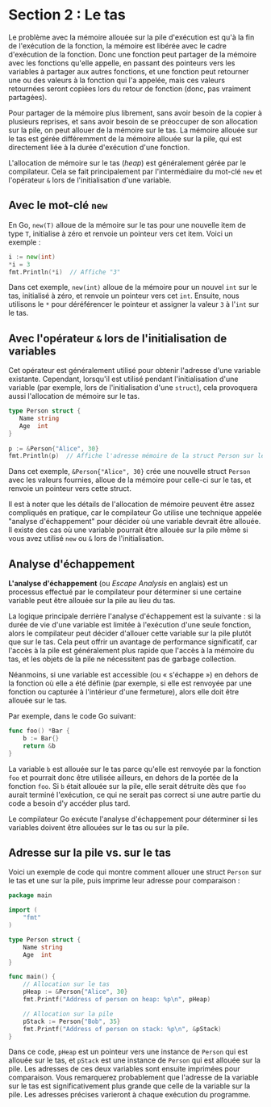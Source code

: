 # Section 2 : Le tas

Le problème avec la mémoire allouée sur la pile d'exécution est qu'à la fin de l'exécution de la fonction, la mémoire
est libérée avec le cadre d'exécution de la fonction. Donc une fonction peut partager de la mémoire avec les fonctions
qu'elle appelle, en passant des pointeurs vers les variables à partager aux autres fonctions, et une fonction peut
retourner une ou des valeurs à la fonction qui l'a appelée, mais ces valeurs retournées seront copiées lors du retour de
fonction (donc, pas vraiment partagées).

Pour partager de la mémoire plus librement, sans avoir besoin de la copier à plusieurs reprises, et sans avoir besoin de
se préoccuper de son allocation sur la pile, on peut allouer de la mémoire sur le tas. La mémoire allouée sur le tas est
gérée différemment de la mémoire allouée sur la pile, qui est directement liée à la durée d'exécution d'une fonction.

L'allocation de mémoire sur le tas (_heap_) est généralement gérée par le compilateur. Cela se fait principalement par
l'intermédiaire du mot-clé `new` et l'opérateur `&` lors de l'initialisation d'une variable.

## Avec le mot-clé `new`

En Go, `new(T)` alloue de la mémoire sur le tas pour une nouvelle item de type `T`, initialise à zéro et renvoie un
pointeur vers cet item. Voici un exemple :

```go
i := new(int)
*i = 3
fmt.Println(*i)  // Affiche "3"
```

Dans cet exemple, `new(int)` alloue de la mémoire pour un nouvel `int` sur le tas, initialisé à zéro, et renvoie un
pointeur vers cet `int`. Ensuite, nous utilisons le `*` pour déréférencer le pointeur et assigner la valeur `3` à
l'`int` sur le tas.

## Avec l'opérateur `&` lors de l'initialisation de variables

Cet opérateur est généralement utilisé pour obtenir l'adresse d'une variable existante. Cependant, lorsqu'il est utilisé
pendant l'initialisation d'une variable (par exemple, lors de l'initialisation d'une `struct`), cela provoquera aussi
l'allocation de mémoire sur le tas.

```go
type Person struct {
   Name string
   Age  int
}
   
p := &Person{"Alice", 30}
fmt.Println(p)  // Affiche l'adresse mémoire de la struct Person sur le tas
```

Dans cet exemple, `&Person{"Alice", 30}` crée une nouvelle struct `Person` avec les valeurs fournies, alloue de la
mémoire pour celle-ci sur le tas, et renvoie un pointeur vers cette struct.

Il est à noter que les détails de l'allocation de mémoire peuvent être assez compliqués en pratique, car le compilateur
Go utilise une technique appelée "analyse d'échappement" pour décider où une variable devrait être allouée. Il existe
des cas où une variable pourrait être allouée sur la pile même si vous avez utilisé `new` ou `&` lors de
l'initialisation.

## Analyse d'échappement

**L'analyse d'échappement** (ou _Escape Analysis_ en anglais) est un processus effectué par le compilateur pour
déterminer si une certaine variable peut être allouée sur la pile au lieu du tas.

La logique principale derrière l'analyse d'échappement est la suivante : si la durée de vie d'une variable est limitée à
l'exécution d'une seule fonction, alors le compilateur peut décider d'allouer cette variable sur la pile plutôt que sur
le tas. Cela peut offrir un avantage de performance significatif, car l'accès à la pile est généralement plus rapide que
l'accès à la mémoire du tas, et les objets de la pile ne nécessitent pas de garbage collection.

Néanmoins, si une variable est accessible (ou « s'échappe ») en dehors de la fonction où elle a été définie (par
exemple, si elle est renvoyée par une fonction ou capturée à l'intérieur d'une fermeture), alors elle doit être allouée
sur le tas.

Par exemple, dans le code Go suivant:

```go
func foo() *Bar {
    b := Bar{}
    return &b
}
```

La variable `b` est allouée sur le tas parce qu'elle est renvoyée par la fonction `foo` et pourrait donc être utilisée
ailleurs, en dehors de la portée de la fonction `foo`. Si `b` était allouée sur la pile, elle serait détruite dès
que `foo` aurait terminé l'exécution, ce qui ne serait pas correct si une autre partie du code a besoin d'y accéder plus
tard.

Le compilateur Go exécute l'analyse d'échappement pour déterminer si les variables doivent être allouées sur le tas ou
sur la pile.

## Adresse sur la pile vs. sur le tas

Voici un exemple de code qui montre comment allouer une struct `Person` sur le tas et une sur la pile, puis imprime leur
adresse pour comparaison :

```go
package main

import (
	"fmt"
)

type Person struct {
	Name string
	Age  int
}

func main() {
	// Allocation sur le tas
	pHeap := &Person{"Alice", 30}
	fmt.Printf("Address of person on heap: %p\n", pHeap)

	// Allocation sur la pile
	pStack := Person{"Bob", 35}
	fmt.Printf("Address of person on stack: %p\n", &pStack)
}
```

Dans ce code, `pHeap` est un pointeur vers une instance de `Person` qui est allouée sur le tas, et `pStack` est une
instance de `Person` qui est allouée sur la pile. Les adresses de ces deux variables sont ensuite imprimées pour
comparaison. Vous remarquerez probablement que l'adresse de la variable sur le tas est significativement plus grande que
celle de la variable sur la pile.
Les adresses précises varieront à chaque exécution du programme.